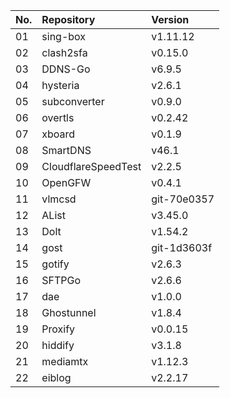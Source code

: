 | No. | Repository | Version |
| --- | :--------- | :------ |
| 01 | sing-box | v1.11.12 |
| 02 | clash2sfa | v0.15.0 |
| 03 | DDNS-Go | v6.9.5 |
| 04 | hysteria | v2.6.1 |
| 05 | subconverter | v0.9.0 |
| 06 | overtls | v0.2.42 |
| 07 | xboard | v0.1.9 |
| 08 | SmartDNS | v46.1 |
| 09 | CloudflareSpeedTest | v2.2.5 |
| 10 | OpenGFW | v0.4.1 |
| 11 | vlmcsd | git-70e0357 |
| 12 | AList | v3.45.0 |
| 13 | Dolt | v1.54.2 |
| 14 | gost | git-1d3603f |
| 15 | gotify | v2.6.3 |
| 16 | SFTPGo | v2.6.6 |
| 17 | dae | v1.0.0 |
| 18 | Ghostunnel | v1.8.4 |
| 19 | Proxify | v0.0.15 |
| 20 | hiddify | v3.1.8 |
| 21 | mediamtx | v1.12.3 |
| 22 | eiblog | v2.2.17 |
